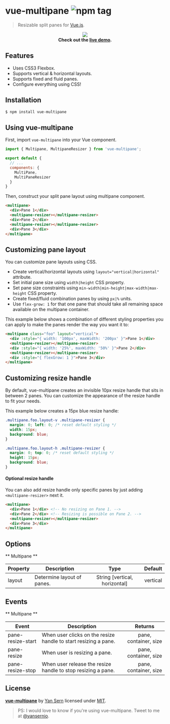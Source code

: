 # vue-multipane ![npm tag](https://img.shields.io/npm/v/vue-multipane.svg)
> Resizable split panes for [Vue.js](http://vuejs.org).

<p align="center">
  <img src="https://raw.githubusercontent.com/yansern/vue-multipane/master/demo/preview.gif" />
  <br/>
  <b>Check out the <a href="https://yansern.github.io/vue-multipane/demo/index.html" target="_blank">live demo</a>.</b>
</p>

## Features

* Uses CSS3 Flexbox.
* Supports vertical & horizontal layouts.
* Supports fixed and fluid panes.
* Configure everything using CSS!

## Installation
```bash
$ npm install vue-multipane
```

## Using vue-multipane

First, import `vue-multipane` into your Vue component.
```js
import { Multipane, MultipaneResizer } from 'vue-multipane';

export default {
  // ...
  components: {
    MultiPane,
    MultiPaneResizer
  }
}
```

Then, construct your split pane layout using multipane component.
```html
<multipane>
  <div>Pane 1</div>
  <multipane-resizer></multipane-resizer>
  <div>Pane 2</div>
  <multipane-resizer></multipane-resizer>
  <div>Pane 3</div>
</multipane>
```

## Customizing pane layout
You can customize pane layouts using CSS.

* Create vertical/horizontal layouts using `layout="vertical|horizontal"` attribute.
* Set initial pane size using `width|height` CSS property.
* Set pane size constraints using `min-width|min-height|max-width|max-height` CSS property.
* Create fixed/fluid combination panes by using `px|%` units.
* Use `flex-grow: 1` for that one pane that should take all remaining space available on the multipane container.

This example below shows a combination of different styling properties you can apply to make the panes render the way you want it to:
```html
<multipane class="foo" layout="vertical">
  <div :style="{ width: '100px', maxWidth: '200px' }">Pane 1</div>
  <multipane-resizer></multipane-resizer>
  <div :style="{ width: '25%', maxWidth: '50%' }">Pane 2</div>
  <multipane-resizer></multipane-resizer>
  <div :style="{ flexGrow: 1 }">Pane 3</div>
</multipane>

```

## Customizing resize handle
By default, vue-multipane creates an invisible 10px resize handle that sits in between 2 panes. You can customize the appearance of the resize handle to fit your needs.

This example below creates a 15px blue resize handle:

```css
.multipane.foo.layout-v .multipane-resizer {
  margin: 0; left: 0; /* reset default styling */
  width: 15px;
  background: blue;
}

.multipane.foo.layout-h .multipane-resizer {
  margin: 0; top: 0; /* reset default styling */
  height: 15px;
  background: blue;
}

```

#### Optional resize handle
You can also add resize handle only specific panes by just adding `<multipane-resizer>` next it.

```html
<multipane>
  <div>Pane 1</div> <!-- No resizing on Pane 1. -->
  <div>Pane 2</div> <!-- Resizing is possible on Pane 2. -->
  <multipane-resizer></multipane-resizer>
  <div>Pane 3</div>
</multipane>
```

## Options

** Multipane **

|    Property    |    Description   |   Type     |  Default     |
| -------------- | ---------------- | :--------: | :----------: |
| layout         | Determine layout of panes. | String [vertical, horizontal] |vertical |

## Events

** Multipane **

|    Event           |    Description   |   Returns  |
| ------------------ | ---------------- | :--------: |
| pane-resize-start    | When user clicks on the resize handle to start resizing a pane. | pane, container, size |
| pane-resize         | When user is resizing a pane. | pane, container, size |
| pane-resize-stop     | When user release the resize handle to stop resizing a pane. | pane, container, size |

## License
**[vue-multipane](https://github.com/yansern/vue-multipane)** by [Yan Sern](https://twitter.com/yansernio) licensed under [MIT](LICENSE).

> PS: I would love to know if you're using vue-multipane. Tweet to me at [@yansernio](https://twitter.com/yansernio).
